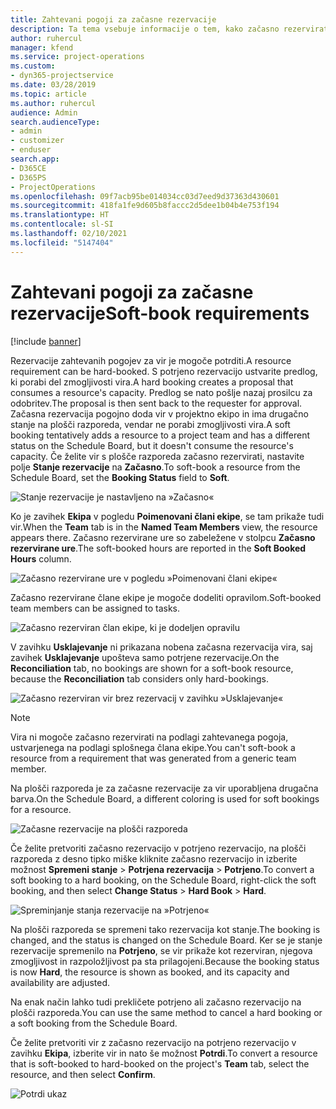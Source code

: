 ```yaml
---
title: Zahtevani pogoji za začasne rezervacije
description: Ta tema vsebuje informacije o tem, kako začasno rezervirati zahtevane pogoje.
author: ruhercul
manager: kfend
ms.service: project-operations
ms.custom:
- dyn365-projectservice
ms.date: 03/28/2019
ms.topic: article
ms.author: ruhercul
audience: Admin
search.audienceType:
- admin
- customizer
- enduser
search.app:
- D365CE
- D365PS
- ProjectOperations
ms.openlocfilehash: 09f7acb95be014034cc03d7eed9d37363d430601
ms.sourcegitcommit: 418fa1fe9d605b8faccc2d5dee1b04b4e753f194
ms.translationtype: HT
ms.contentlocale: sl-SI
ms.lasthandoff: 02/10/2021
ms.locfileid: "5147404"
---
```

# <a name="soft-book-requirements"></a><span data-ttu-id="1f207-103">Zahtevani pogoji za začasne rezervacije</span><span class="sxs-lookup"><span data-stu-id="1f207-103">Soft-book requirements</span></span>

[!include [banner](../includes/psa-now-project-operations.md)]

<span data-ttu-id="1f207-104">Rezervacije zahtevanih pogojev za vir je mogoče potrditi.</span><span class="sxs-lookup"><span data-stu-id="1f207-104">A resource requirement can be hard-booked.</span></span> <span data-ttu-id="1f207-105">S potrjeno rezervacijo ustvarite predlog, ki porabi del zmogljivosti vira.</span><span class="sxs-lookup"><span data-stu-id="1f207-105">A hard booking creates a proposal that consumes a resource's capacity.</span></span> <span data-ttu-id="1f207-106">Predlog se nato pošlje nazaj prosilcu za odobritev.</span><span class="sxs-lookup"><span data-stu-id="1f207-106">The proposal is then sent back to the requester for approval.</span></span> <span data-ttu-id="1f207-107">Začasna rezervacija pogojno doda vir v projektno ekipo in ima drugačno stanje na plošči razporeda, vendar ne porabi zmogljivosti vira.</span><span class="sxs-lookup"><span data-stu-id="1f207-107">A soft booking tentatively adds a resource to a project team and has a different status on the Schedule Board, but it doesn't consume the resource's capacity.</span></span> <span data-ttu-id="1f207-108">Če želite vir s plošče razporeda začasno rezervirati, nastavite polje **Stanje rezervacije** na **Začasno**.</span><span class="sxs-lookup"><span data-stu-id="1f207-108">To soft-book a resource from the Schedule Board, set the **Booking Status** field to **Soft**.</span></span>

![Stanje rezervacije je nastavljeno na »Začasno«](media/Resource-Management-image77.png)

<span data-ttu-id="1f207-110">Ko je zavihek **Ekipa** v pogledu **Poimenovani člani ekipe**, se tam prikaže tudi vir.</span><span class="sxs-lookup"><span data-stu-id="1f207-110">When the **Team** tab is in the **Named Team Members** view, the resource appears there.</span></span> <span data-ttu-id="1f207-111">Začasno rezervirane ure so zabeležene v stolpcu **Začasno rezervirane ure**.</span><span class="sxs-lookup"><span data-stu-id="1f207-111">The soft-booked hours are reported in the **Soft Booked Hours** column.</span></span>

![Začasno rezervirane ure v pogledu »Poimenovani člani ekipe«](media/Resource-Management-image78.png)

<span data-ttu-id="1f207-113">Začasno rezervirane člane ekipe je mogoče dodeliti opravilom.</span><span class="sxs-lookup"><span data-stu-id="1f207-113">Soft-booked team members can be assigned to tasks.</span></span>

![Začasno rezerviran član ekipe, ki je dodeljen opravilu](media/Resource-Management-image79.png)

<span data-ttu-id="1f207-115">V zavihku **Usklajevanje** ni prikazana nobena začasna rezervacija vira, saj zavihek **Usklajevanje** upošteva samo potrjene rezervacije.</span><span class="sxs-lookup"><span data-stu-id="1f207-115">On the **Reconciliation** tab, no bookings are shown for a soft-book resource, because the **Reconciliation** tab considers only hard-bookings.</span></span>

![Začasno rezerviran vir brez rezervacij v zavihku »Usklajevanje«](media/Resource-Management-image80.png)

> [!NOTE]
> <span data-ttu-id="1f207-117">Vira ni mogoče začasno rezervirati na podlagi zahtevanega pogoja, ustvarjenega na podlagi splošnega člana ekipe.</span><span class="sxs-lookup"><span data-stu-id="1f207-117">You can't soft-book a resource from a requirement that was generated from a generic team member.</span></span>

<span data-ttu-id="1f207-118">Na plošči razporeda je za začasne rezervacije za vir uporabljena drugačna barva.</span><span class="sxs-lookup"><span data-stu-id="1f207-118">On the Schedule Board, a different coloring is used for soft bookings for a resource.</span></span>

![Začasne rezervacije na plošči razporeda](media/Resource-Management-image81.png)

<span data-ttu-id="1f207-120">Če želite pretvoriti začasno rezervacijo v potrjeno rezervacijo, na plošči razporeda z desno tipko miške kliknite začasno rezervacijo in izberite možnost **Spremeni stanje** \> **Potrjena rezervacija** \> **Potrjeno**.</span><span class="sxs-lookup"><span data-stu-id="1f207-120">To convert a soft booking to a hard booking, on the Schedule Board, right-click the soft booking, and then select **Change Status** \> **Hard Book** \> **Hard**.</span></span>

![Spreminjanje stanja rezervacije na »Potrjeno«](media/Resource-Management-image82.png)

<span data-ttu-id="1f207-122">Na plošči razporeda se spremeni tako rezervacija kot stanje.</span><span class="sxs-lookup"><span data-stu-id="1f207-122">The booking is changed, and the status is changed on the Schedule Board.</span></span> <span data-ttu-id="1f207-123">Ker se je stanje rezervacije spremenilo na **Potrjeno**, se vir prikaže kot rezerviran, njegova zmogljivost in razpoložljivost pa sta prilagojeni.</span><span class="sxs-lookup"><span data-stu-id="1f207-123">Because the booking status is now **Hard**, the resource is shown as booked, and its capacity and availability are adjusted.</span></span>

<span data-ttu-id="1f207-124">Na enak način lahko tudi prekličete potrjeno ali začasno rezervacijo na plošči razporeda.</span><span class="sxs-lookup"><span data-stu-id="1f207-124">You can use the same method to cancel a hard booking or a soft booking from the Schedule Board.</span></span>

<span data-ttu-id="1f207-125">Če želite pretvoriti vir z začasno rezervacijo na potrjeno rezervacijo v zavihku **Ekipa**, izberite vir in nato še možnost **Potrdi**.</span><span class="sxs-lookup"><span data-stu-id="1f207-125">To convert a resource that is soft-booked to hard-booked on the project's **Team** tab, select the resource, and then select **Confirm**.</span></span>

![Potrdi ukaz](media/Resource-Management-image83.png)
